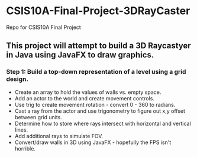 # CSIS10A-Final-Project-3DRayCaster
Repo for CSIS10A Final Project

## This project will attempt to build a 3D Raycastyer in Java using JavaFX to draw graphics.

### Step 1: Build a top-down representation of a level using a grid design.
  - Create an array to hold the values of walls vs. empty space.
  - Add an actor to the world and create movement controls.
  - Use trig to create movement rotation - convert 0 - 360 to radians.
  - Cast a ray from the actor and use trigonometry to figure out x,y offset between grid units.
  - Determine how to store where rays intersect with horizontal and vertical lines.
  - Add additional rays to simulate FOV.
  - Convert/draw walls in 3D using JavaFX - hopefully the FPS isn't horrible.
